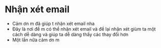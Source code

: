 # Nhận xét email
- Cảm ơn m đã giúp t nhận xét email nha
- Đây là nơi để m có thể nhận xét email và để lại nhận xét giùm ta một cách dễ dàng và giúp ta dễ dàng thấy các thay đổi hơn
- Một lần nữa cảm ơn m